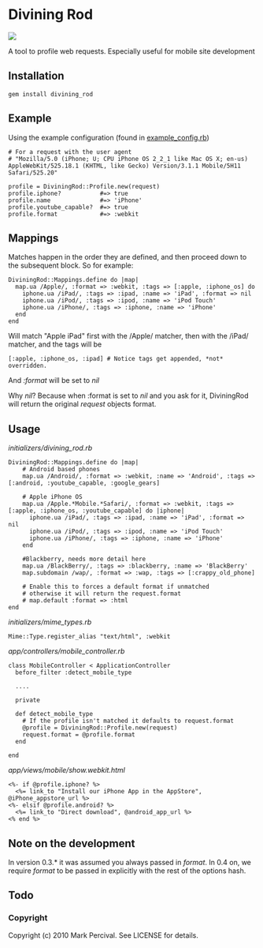 # Divining Rod
<img src='http://public.mpercival.com.s3.amazonaws.com/images/divining_rod.jpg' />

A tool to profile web requests. Especially useful for mobile site development

## Installation

    gem install divining_rod

## Example
  
  Using the example configuration (found in [example_config.rb](http://github.com/markpercival/divining_rod/blob/master/example_config.rb))
  
    # For a request with the user agent
    # "Mozilla/5.0 (iPhone; U; CPU iPhone OS 2_2_1 like Mac OS X; en-us) AppleWebKit/525.18.1 (KHTML, like Gecko) Version/3.1.1 Mobile/5H11 Safari/525.20"
    
    profile = DiviningRod::Profile.new(request)
    profile.iphone?           #=> true
    profile.name              #=> 'iPhone'
    profile.youtube_capable?  #=> true
    profile.format            #=> :webkit

## Mappings

Matches happen in the order they are defined, and then proceed down to the subsequent block. So for example:

    DiviningRod::Mappings.define do |map|
      map.ua /Apple/, :format => :webkit, :tags => [:apple, :iphone_os] do
        iphone.ua /iPad/, :tags => :ipad, :name => 'iPad', :format => nil
        iphone.ua /iPod/, :tags => :ipod, :name => 'iPod Touch'
        iphone.ua /iPhone/, :tags => :iphone, :name => 'iPhone'
      end
    end
    
Will match "Apple iPad" first with the /Apple/ matcher, then with the /iPad/ matcher, and the tags will be
    
    [:apple, :iphone_os, :ipad] # Notice tags get appended, *not* overridden.

And _:format_ will be set to _nil_

Why _nil_? Because when :format is set to _nil_ and you ask for it, DiviningRod will return the original _request_ objects format.

## Usage

_initializers/divining\_rod.rb_
    
    DiviningRod::Mappings.define do |map|
        # Android based phones
        map.ua /Android/, :format => :webkit, :name => 'Android', :tags => [:android, :youtube_capable, :google_gears]

        # Apple iPhone OS
        map.ua /Apple.*Mobile.*Safari/, :format => :webkit, :tags => [:apple, :iphone_os, :youtube_capable] do |iphone|
          iphone.ua /iPad/, :tags => :ipad, :name => 'iPad', :format => nil
          iphone.ua /iPod/, :tags => :ipod, :name => 'iPod Touch'
          iphone.ua /iPhone/, :tags => :iphone, :name => 'iPhone'
        end

        #Blackberry, needs more detail here
        map.ua /BlackBerry/, :tags => :blackberry, :name => 'BlackBerry'
        map.subdomain /wap/, :format => :wap, :tags => [:crappy_old_phone]
        
        # Enable this to forces a default format if unmatched
        # otherwise it will return the request.format
        # map.default :format => :html 
    end

_initializers/mime\_types.rb_
    
    Mime::Type.register_alias "text/html", :webkit
    
_app/controllers/mobile\_controller.rb_

    class MobileController < ApplicationController
      before_filter :detect_mobile_type

      ....

      private

      def detect_mobile_type
        # If the profile isn't matched it defaults to request.format
        @profile = DiviningRod::Profile.new(request)
        request.format = @profile.format
      end

    end
    
_app/views/mobile/show.webkit.html_

    <%- if @profile.iphone? %>
      <%= link_to "Install our iPhone App in the AppStore", @iPhone_appstore_url %>
    <%- elsif @profile.android? %>
      <%= link_to "Direct download", @android_app_url %>
    <% end %>

    
## Note on the development

In version 0.3.* it was assumed you always passed in _format_. In 0.4 on, we require _format_ to
be passed in explicitly with the rest of the options hash.

## Todo

### Copyright

Copyright (c) 2010 Mark Percival. See LICENSE for details.
